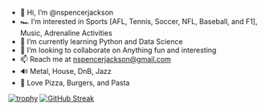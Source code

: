 - 👋 Hi, I’m @nspencerjackson
- 🏎 I’m interested in Sports [AFL, Tennis, Soccer, NFL, Baseball, and F1], Music, Adrenaline Activities
- 🌱 I’m currently learning Python and Data Science
- 💞️ I’m looking to collaborate on Anything fun and interesting
- 📫 Reach me at nspencerjackson@gmail.com
- 🔊 Metal, House, DnB, Jazz
- 🍕 Love Pizza, Burgers, and Pasta

<!---
nspencerjackson/nspencerjackson is a ✨ special ✨ repository because its `README.md` (this file) appears on your GitHub profile.
You can click the Preview link to take a look at your changes.
--->

[![trophy](https://github-profile-trophy.vercel.app/?username=nspencerjackson)](https://github.com/ryo-ma/github-profile-trophy)
[![GitHub Streak](https://github-readme-streak-stats.herokuapp.com/?user=nspencerjackson)](https://git.io/streak-stats)
